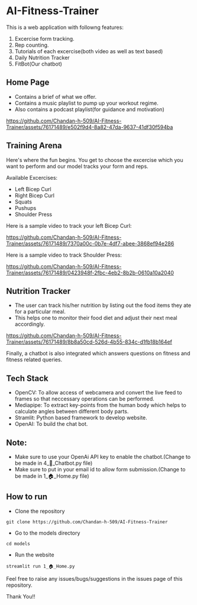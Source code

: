 # AI-Fitness-Trainer
This is a web application with followng features:
1. Excercise form tracking.
2. Rep counting.
3. Tutorials of each excercise(both video as well as text based)
4. Daily Nutrition Tracker
5. FitBot(Our chatbot)


## Home Page
- Contains a brief of what we offer.
- Contains a music playlist to pump up your workout regime.
- Also contains a podcast playlist(for guidance and motivation)
  
https://github.com/Chandan-h-509/AI-Fitness-Trainer/assets/76171489/e502f9d4-8a82-47da-9637-41df30f594ba

## Training Arena
Here's where the fun begins. You get to choose the excercise which you want to perform and our model tracks your form and reps.

Available Excercises:
- Left Bicep Curl
- Right Bicep Curl
- Squats
- Pushups
- Shoulder Press
  
Here is a sample video to track your left Bicep Curl:

https://github.com/Chandan-h-509/AI-Fitness-Trainer/assets/76171489/7370a00c-0b7e-4df7-abee-3868ef94e286

 
Here is a sample video to track Shoulder Press:

https://github.com/Chandan-h-509/AI-Fitness-Trainer/assets/76171489/0423948f-2fbc-4eb2-8b2b-0610a10a2040

## Nutrition Tracker
- The user can track his/her nutrition by listing out the food items they ate for a particular meal.
- This helps one to monitor their food diet and adjust their next meal accordingly.

https://github.com/Chandan-h-509/AI-Fitness-Trainer/assets/76171489/8b8a50cd-526d-4b55-834c-d1fb18b164ef

Finally, a chatbot is also integrated which answers questions on fitness and fitness related queries.

## Tech Stack
- OpenCV: To allow access of webcamera and convert the live feed to frames so that neccessary operations can be performed.
- Mediapipe: To extract key-points from the human body which helps to calculate angles between different body parts.
- Stramlit: Python based framework to develop website.
- OpenAI: To build the chat bot.

## Note:
- Make sure to use your OpenAi API key to enable the chatbot.(Change to be made in 4_🤖_Chatbot.py file)
- Make sure to put in your email id to allow form submission.(Change to be made in 1_🏠_Home.py file)

## How to run
- Clone the repository
```
git clone https://github.com/Chandan-h-509/AI-Fitness-Trainer
```
- Go to the models directory
```
cd models
```
- Run the website
```
streamlit run 1_🏠_Home.py
```
Feel free to raise any issues/bugs/suggestions in the issues page of this repository.

Thank You!!
